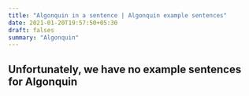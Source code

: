 ```yaml
---
title: "Algonquin in a sentence | Algonquin example sentences"
date: 2021-01-20T19:57:50+05:30
draft: falses
summary: "Algonquin"
---
```

## Unfortunately, we have no example sentences for Algonquin                 
